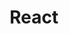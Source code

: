 ---
    title: React
    level: 90%
    img: https://cdn.jsdelivr.net/gh/devicons/devicon/icons/react/react-original.svg
---